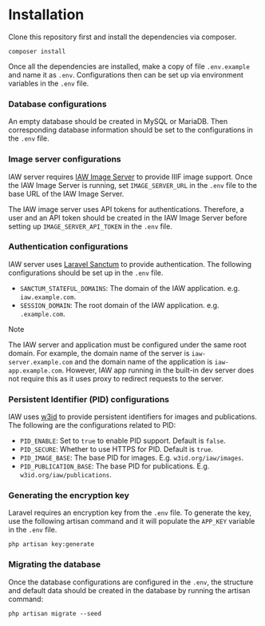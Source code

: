 # Installation

Clone this repository first and install the dependencies via composer.

```shell
composer install
```

Once all the dependencies are installed, make a copy of file `.env.example` and name it as `.env`. Configurations then
can be set up via environment variables in the `.env` file.

### Database configurations

An empty database should be created in MySQL or MariaDB. Then corresponding database information should be set to the
configurations in the `.env` file.

### Image server configurations

IAW server requires [IAW Image Server](https://github.com/Systemik-Solutions/iaw-image-server) to provide IIIF image
support. Once the IAW Image Server is running, set `IMAGE_SERVER_URL` in the `.env` file to the base URL of the IAW
Image Server.

The IAW image server uses API tokens for authentications. Therefore, a user and an API token should be created in the
IAW Image Server before setting up `IMAGE_SERVER_API_TOKEN` in the `.env` file.

### Authentication configurations

IAW server uses [Laravel Sanctum](https://laravel.com/docs/10.x/sanctum) to provide authentication. The following
configurations should be set up in the `.env` file.

- `SANCTUM_STATEFUL_DOMAINS`: The domain of the IAW application. e.g. `iaw.example.com`.
- `SESSION_DOMAIN`: The root domain of the IAW application. e.g. `.example.com`.

> [!NOTE]
> The IAW server and application must be configured under the same root domain. For example, the domain name of the 
> server is `iaw-server.example.com` and the domain name of the application is `iaw-app.example.com`. However, IAW
> app running in the built-in dev server does not require this as it uses proxy to redirect requests to the server.

### Persistent Identifier (PID) configurations

IAW uses [w3id](https://w3id.org/) to provide persistent identifiers for images and publications. The following are
the configurations related to PID:

- `PID_ENABLE`: Set to `true` to enable PID support. Default is `false`.
- `PID_SECURE`: Whether to use HTTPS for PID. Default is `true`.
- `PID_IMAGE_BASE`: The base PID for images. E.g. `w3id.org/iaw/images`.
- `PID_PUBLICATION_BASE`: The base PID for publications. E.g. `w3id.org/iaw/publications`.

### Generating the encryption key

Laravel requires an encryption key from the `.env` file. To generate the key, use the following artisan command and it
will populate the `APP_KEY` variable in the `.env` file.

```shell
php artisan key:generate
```

### Migrating the database

Once the database configurations are configured in the `.env`, the structure and default data should be created in the
database by running the artisan command:

```shell
php artisan migrate --seed
```
